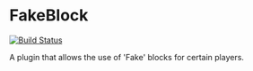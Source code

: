 # FakeBlock
[![Build Status](https://travis-ci.com/Huskehhh/FakeBlock.svg?branch=master)](https://travis-ci.com/Huskehhh/FakeBlock)

A plugin that allows the use of 'Fake' blocks for certain players.
